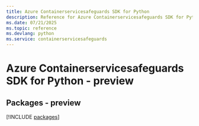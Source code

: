 ```yaml
---
title: Azure Containerservicesafeguards SDK for Python
description: Reference for Azure Containerservicesafeguards SDK for Python
ms.date: 07/21/2025
ms.topic: reference
ms.devlang: python
ms.service: containerservicesafeguards
---
```

# Azure Containerservicesafeguards SDK for Python - preview
## Packages - preview
[!INCLUDE [packages](containerservicesafeguards-index.md)]